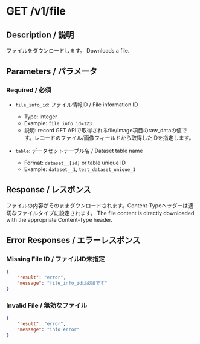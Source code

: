 # GET /v1/file

## Description / 説明
ファイルをダウンロードします。
Downloads a file.

## Parameters / パラメータ
### Required / 必須
- `file_info_id`: ファイル情報ID / File information ID
  - Type: integer
  - Example: `file_info_id=123`
  - 説明: record GET APIで取得されるfile/image項目のraw_dataの値です。レコードのファイル/画像フィールドから取得したIDを指定します。

- `table`: データセットテーブル名 / Dataset table name
  - Format: `dataset__[id]` or table unique ID
  - Example: `dataset__1`, `test_dataset_unique_1`

## Response / レスポンス
ファイルの内容がそのままダウンロードされます。Content-Typeヘッダーは適切なファイルタイプに設定されます。
The file content is directly downloaded with the appropriate Content-Type header.

## Error Responses / エラーレスポンス

### Missing File ID / ファイルID未指定
```json
{
    "result": "error",
    "message": "file_info_idは必須です"
}
```

### Invalid File / 無効なファイル
```json
{
    "result": "error",
    "message": "info error"
}
```

